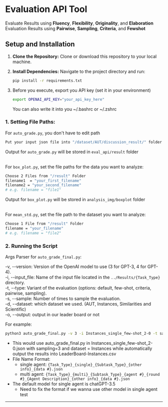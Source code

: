 # Evaluation API Tool
Evaluate Results using **Fluency**, **Flexibility**, **Originality**, and **Elaboration**
Evaluation Results using **Pairwise**, **Sampling**, **Criteria**, and **Fewshot**
## Setup and Installation

1. **Clone the Repository:**
   Clone or download this repository to your local machine.

2. **Install Dependencies:**
   Navigate to the project directory and run:
   ```bash
   pip install -r requirements.txt
   ```
3. Before you execute, export you API key (set it in your environment)
   ```bash
   export OPENAI_API_KEY="your_api_key_here"
   ```
   You can also write it into you ~/.bashrc or ~/.zshrc

### 1. Setting File Paths:
For `auto_grade.py`, you don't have to edit path
  ```bash
  Put your input json file into "/dataset/AUT/discussion_result/" folder
  ```
Output for `auto_grade.py` will be stored in `eval_api/result` folder <br /><br />

For `box_plot.py`, set the file paths for the data you want to analyze:
  ```bash
  Choose 2 Files from "/result" Folder
  filename1  = "your_first_filename"
  filename2 = "your_second_filename"
  # e.g. filename = "file1"
  ```
Output for `box_plot.py` will be stored in `analysis_img/boxplot` folder <br /><br />

For `mean_std.py`, set the file path to the dataset you want to analyze:
  ```bash
  Choose 1 File from "/result" Folder
  filename = "your_filename"
  # e.g. filename = "file2"
  ```

### 2. Running the Script
  Args Parser for `auto_grade_final.py`:

   -v, --version: Version of the OpenAI model to use (3 for GPT-3, 4 for GPT-4). <br />
   -i, --input_file: Name of the input file located in the ```../Results/{Task_Type}``` directory. <br />
   -t, --type: Variant of the evaluation (options: default, few-shot, criteria, pairwise, sampling). <br />
   -s, --sample: Number of times to sample the evaluation.<br />
   -d, --dataset: which dataset we used. (AUT, Instances, Similarities and Scientific)  
   -o, --output: output in our leader board or not

For example: 
  ```bash
  python3 auto_grade_final.py -v 3 -i Instances_single_few-shot_2-0 -t sampling -s 3 -d Instances -o y
  ```
  <!-- # Evaluate using GPT-3, pairwise comparison, for all criteria
  python3 auto_grade.py -v 3 -i dataname -c all -t pairwise -s 1 -d AUT -o y
   
  # Evaluate using GPT-4, sampling method, for all criteria
  python3 auto_grade.py -v 4 -i dataname -c all -t sampling -s 1 -d Scientific -o n
   
  # Evaluate using GPT-3, for all criteria in the default evaluation type
  python3 auto_grade.py -v 3 -i dataname -c all -t criteria -s 3 -d Instances -o y -->

  - This would use auto_grade_final.py in Instances_single_few-shot_2-0.json with sampling=3 and dataset = Instances while automatically output the results into LeaderBoard-Instances.csv
  - File Name Format:
    - single agent: ```{Task_Type}_{single}_{Subtask_Type}_{other info}_{data #}.json```
    - multi agent: ```{Task_Type}_{multi}_{Subtask_Type}_{agent #}_{round #}_{Agent Description}_{other info}_{data #}.json```
  - The default model for single agent is chatGPT-3.5
    - Need to fix the format if we wanna use other model in single agent test


-----
